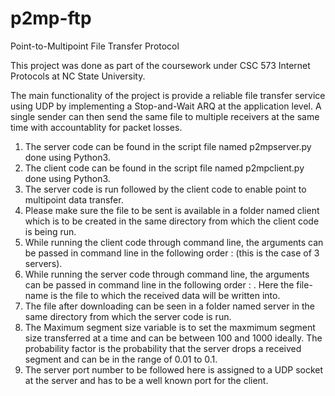 # p2mp-ftp
Point-to-Multipoint File Transfer Protocol

This project was done as part of the coursework under CSC 573 Internet Protocols at NC State University. 

The main functionality of the project is provide a reliable file transfer service using UDP by implementing a Stop-and-Wait ARQ at the application level. A single sender can then send the same file to multiple receivers at the same time with accountablity for packet losses. 

1.	The server code can be found in the script file named p2mpserver.py done using Python3.
2.	The client code can be found in the script file named p2mpclient.py done using Python3. 
3.	The server code is run followed by the client code to enable point to multipoint data transfer.
4.	Please make sure the file to be sent is available in a folder named client which is to be created in the same directory from which the client code is being run.
5.	While running the client code through command line, the arguments can be passed in command line in the following order : <server1 IPaddress> <server2 IPaddress> <server3 IPaddress> <server port no> <file name> <Maximum Segment Size> (this is the case of 3 servers).
6.	While running the server code through command line, the arguments can be passed in command line in the following order : <server port no> <file-name> <probability-factor>. Here the file-name is the file to which the received data will be written into.
7.	The file after downloading can be seen in a folder named server in the same directory from which the server code is run.
8. The Maximum segment size variable is to set the maxmimum segment size transferred at a time and can be between 100 and 1000 ideally. The probability factor is the probability that the server drops a received segment and can be in the range of 0.01 to 0.1.
9. The server port number to be followed here is assigned to a UDP socket at the server and has to be a well known port for the client.

